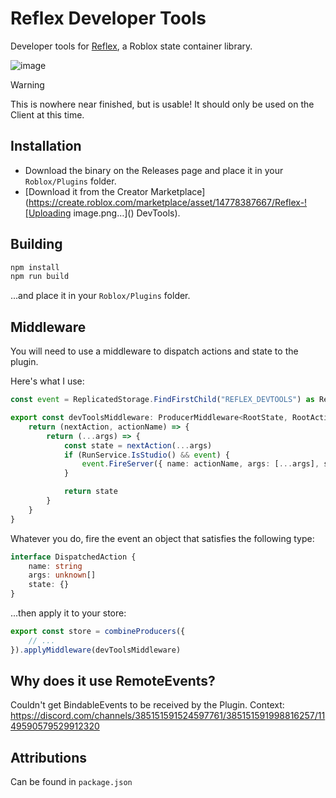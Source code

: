# Reflex Developer Tools

Developer tools for [Reflex](https://github.com/littensy/reflex), a Roblox state container library.

![image](https://github.com/jackTabsCode/reflex-devtools/assets/44332148/b3b368ef-dc0e-4eec-8119-3d8b5e9c527f)

> [!WARNING]
> This is nowhere near finished, but is usable! It should only be used on the Client at this time.

## Installation

-   Download the binary on the Releases page and place it in your `Roblox/Plugins` folder.
-   [Download it from the Creator Marketplace](https://create.roblox.com/marketplace/asset/14778387667/Reflex-![Uploading image.png…]()
DevTools).

## Building

```bash
npm install
npm run build
```

...and place it in your `Roblox/Plugins` folder.

## Middleware

You will need to use a middleware to dispatch actions and state to the plugin.

Here's what I use:

```ts
const event = ReplicatedStorage.FindFirstChild("REFLEX_DEVTOOLS") as RemoteEvent

export const devToolsMiddleware: ProducerMiddleware<RootState, RootActions> = () => {
	return (nextAction, actionName) => {
		return (...args) => {
			const state = nextAction(...args)
			if (RunService.IsStudio() && event) {
				event.FireServer({ name: actionName, args: [...args], state })
			}

			return state
		}
	}
}
```

Whatever you do, fire the event an object that satisfies the following type:

```ts
interface DispatchedAction {
	name: string
	args: unknown[]
	state: {}
}
```

...then apply it to your store:

```ts
export const store = combineProducers({
	// ...
}).applyMiddleware(devToolsMiddleware)
```

## Why does it use RemoteEvents?

Couldn't get BindableEvents to be received by the Plugin.
Context: https://discord.com/channels/385151591524597761/385151591998816257/1149590579529912320

## Attributions

Can be found in `package.json`
